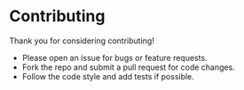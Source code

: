 # Contributing

Thank you for considering contributing!  
- Please open an issue for bugs or feature requests.
- Fork the repo and submit a pull request for code changes.
- Follow the code style and add tests if possible.
